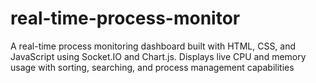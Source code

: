 # real-time-process-monitor
A real-time process monitoring dashboard built with HTML, CSS, and JavaScript using Socket.IO and Chart.js. Displays live CPU and memory usage with sorting, searching, and process management capabilities
